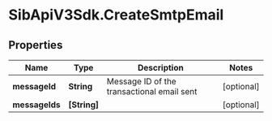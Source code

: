 # SibApiV3Sdk.CreateSmtpEmail

## Properties
Name | Type | Description | Notes
------------ | ------------- | ------------- | -------------
**messageId** | **String** | Message ID of the transactional email sent | [optional] 
**messageIds** | **[String]** |  | [optional] 


